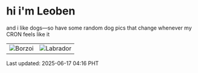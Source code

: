 # hi i'm Leoben

and i like dogs—so have some random dog pics that change whenever my CRON feels like it

|  |  |
|--------|----------|
| ![Borzoi](https://random-dog-vercel.vercel.app/api/random-borzoi?v=1750104962) | ![Labrador](https://random-dog-vercel.vercel.app/api/random-labrador?v=1750104962) |

Last updated: 2025-06-17 04:16 PHT
